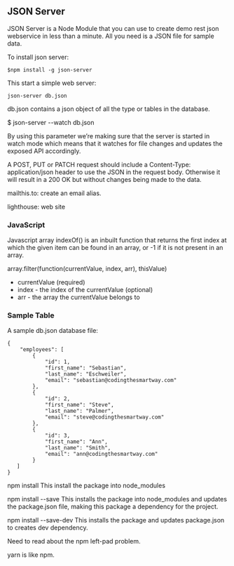 ## JSON Server

JSON Server is a Node Module that you can use to create demo rest json webservice in less than a minute. All you need is a JSON file for sample data.

To install json server:  
    
    $npm install -g json-server
    

This start a simple web server:
    
    json-server db.json
    
db.json contains a json object of all the type or tables in the database.


$ json-server --watch db.json

By using this parameter we’re making sure that the server is started in watch mode which means that it watches for file changes and updates the exposed API accordingly.

A POST, PUT or PATCH request should include a Content-Type: application/json header to use the JSON in the request body. Otherwise it will result in a 200 OK but without changes being made to the data.


mailthis.to: create an email alias.

lighthouse: web site

### JavaScript

Javascript array indexOf() is an inbuilt function that returns the first index at which the given item can be found in an array, or -1 if it is not present in an array.

array.filter(function(currentValue, index, arr), thisValue)

* currentValue (required)
* index - the index of the currentValue (optional)
* arr - the array the currentValue belongs to


### Sample Table ###
A sample db.json database file:  

    {
        "employees": [
            {
                "id": 1,
                "first_name": "Sebastian",
                "last_name": "Eschweiler",
                "email": "sebastian@codingthesmartway.com"
            },
            {
                "id": 2,
                "first_name": "Steve",
                "last_name": "Palmer",
                "email": "steve@codingthesmartway.com"
            },
            {
                "id": 3,
                "first_name": "Ann",
                "last_name": "Smith",
                "email": "ann@codingthesmartway.com"
            }
       ] 
    }


npm install <package> This install the package into node_modules
  
npm install --save <package> This installs the package into node_modules and updates the package.json file, making this package a dependency for the project.
  
npm install --save-dev <package>  This installs the package and updates package.json to creates dev dependency.

Need to read about the npm left-pad problem.

yarn is like npm.


